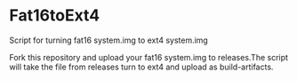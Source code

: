 # Fat16toExt4
Script for turning fat16 system.img to ext4 system.img

Fork this repository and upload your fat16 system.img to releases.The script will take the file from releases turn to ext4 and upload as build-artifacts.
